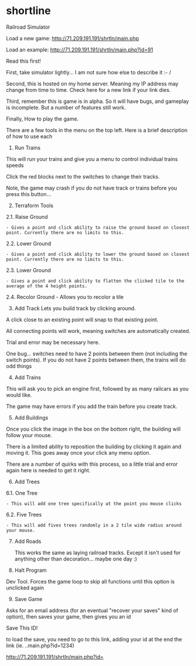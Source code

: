 # shortline
Railroad Simulator


Load a new game: http://71.209.191.191/shrtln/main.php

Load an example:  http://71.209.191.191/shrtln/main.php?id=91


Read this first!

First, take simulator lightly... I am not sure how else to describe it :- /

Second, this is hosted on my home server. Meaning my IP address may change from time to time. Check here for a new link if your link dies.

Third, remember this is game is in alpha. So it will have bugs, and gameplay is incomplete. But a number of features still work.


Finally, How to play the game. 

There are a few tools in the menu on the top left. Here is a brief description of how to use each

1. Run Trains 

  This will run your trains and give you a menu to control individual trains speeds
  
  Click the red blocks next to the switches to change their tracks.
  
  Note, the game may crash if you do not have track or trains before you press this button...
  
2. Terraform Tools

  2.1. Raise Ground
  
    - Gives a point and click ability to raise the ground based on closest point. Currently there are no limits to this.

  2.2. Lower Ground
  
    - Gives a point and click ability to lower the ground based on closest point. Currently there are no limits to this.

  2.3. Lower Ground
  
    - Gives a point and click ability to flatten the clicked tile to the average of the 4 height points.
  
  2.4. Recolor Ground
    - Allows you to recolor a tile
    
3. Add Track
  Lets you build track by clicking around.
  
  A click close to an existing point will snap to that existing point.
  
  All connecting points will work, meaning switches are automatically created.
  
  Trial and error may be necessary here.
  
  One bug... switches need to have 2 points between them (not including the switch points). If you do not have 2 points between them, the trains will do odd things
  
4. Add Trains
  
  This will ask you to pick an engine first, followed by as many railcars as you would like.
  
  The game may have errors if you add the train before you create track.
  
5. Add Buildings
  
  Once you click the image in the box on the bottom right, the building will follow your mouse. 
  
  There is a limited ability to reposition the building by clicking it again and moving it. This goes away once your click any menu option.
  
  There are a number of quirks with this process, so a little trial and error again here is needed to get it right.
  
6. Add Trees

  6.1. One Tree
  
    - This will add one tree specifically at the point you mouse clicks
  
  6.2. Five Trees
  
    - This will add fives trees randomly in a 2 tile wide radius around your mouse.
    
7. Add Roads

    This works the same as laying railroad tracks. Except it isn't used for anything other than decoration... maybe one day :)
  
8. Halt Program

  Dev Tool. Forces the game loop to skip all functions until this option is unclicked again
  
9. Save Game

  Asks for an email address (for an eventual "recover your saves" kind of option), then saves your game, then gives you an id
  
  Save This ID!
  
  to load the save, you need to go to this link, adding your id at the end the link (ie. ..main.php?id=1234)
  
  http://71.209.191.191/shrtln/main.php?id=
